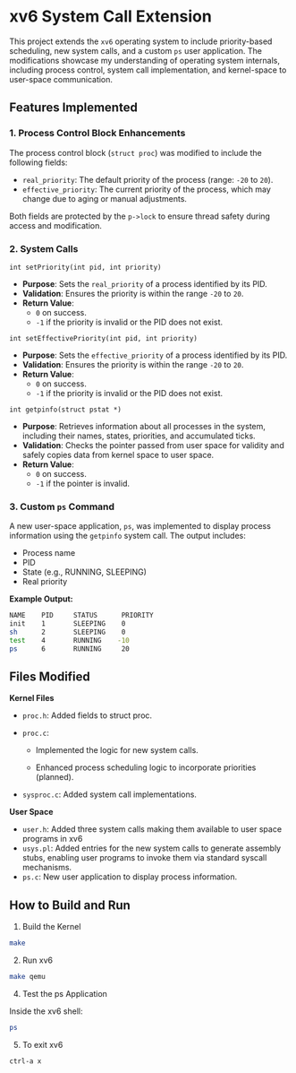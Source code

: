 # xv6 System Call Extension

This project extends the `xv6` operating system to include priority-based scheduling, new system calls, and a custom `ps` user application. The modifications showcase my understanding of operating system internals, including process control, system call implementation, and kernel-space to user-space communication.

## Features Implemented

### 1. **Process Control Block Enhancements**
The process control block (`struct proc`) was modified to include the following fields:
- `real_priority`: The default priority of the process (range: `-20` to `20`).
- `effective_priority`: The current priority of the process, which may change due to aging or manual adjustments.

Both fields are protected by the `p->lock` to ensure thread safety during access and modification.

### 2. **System Calls**

`int setPriority(int pid, int priority)`
- **Purpose**: Sets the `real_priority` of a process identified by its PID.
- **Validation**: Ensures the priority is within the range `-20` to `20`.
- **Return Value**:
  - `0` on success.
  - `-1` if the priority is invalid or the PID does not exist.

`int setEffectivePriority(int pid, int priority)`
- **Purpose**: Sets the `effective_priority` of a process identified by its PID.
- **Validation**: Ensures the priority is within the range `-20` to `20`.
- **Return Value**:
  - `0` on success.
  - `-1` if the priority is invalid or the PID does not exist.

`int getpinfo(struct pstat *)`
- **Purpose**: Retrieves information about all processes in the system, including their names, states, priorities, and accumulated ticks.
- **Validation**: Checks the pointer passed from user space for validity and safely copies data from kernel space to user space.
- **Return Value**:
  - `0` on success.
  - `-1` if the pointer is invalid.

### 3. **Custom `ps` Command**
A new user-space application, `ps`, was implemented to display process information using the `getpinfo` system call. The output includes:
- Process name
- PID
- State (e.g., RUNNING, SLEEPING)
- Real priority

**Example Output:**


```bash
NAME    PID     STATUS      PRIORITY
init    1       SLEEPING    0
sh      2       SLEEPING    0
test    4       RUNNING    -10
ps      6       RUNNING     20
```

## Files Modified

__Kernel Files__

* `proc.h`: Added fields to struct proc.

* `proc.c`:

  * Implemented the logic for new system calls.

  * Enhanced process scheduling logic to incorporate priorities (planned).

* `sysproc.c`: Added system call implementations.

__User Space__

* `user.h`: Added three system calls making them available to user space programs in xv6
* `usys.pl`: Added entries for the new system calls to generate assembly stubs, enabling user programs to invoke them via standard syscall mechanisms.
* `ps.c`: New user application to display process information.

## How to Build and Run

1. Build the Kernel
```bash
make
```

2. Run xv6
```bash
make qemu
```

4. Test the ps Application

Inside the xv6 shell:
```bash
ps
```
5. To exit xv6
```bash
ctrl-a x
```


